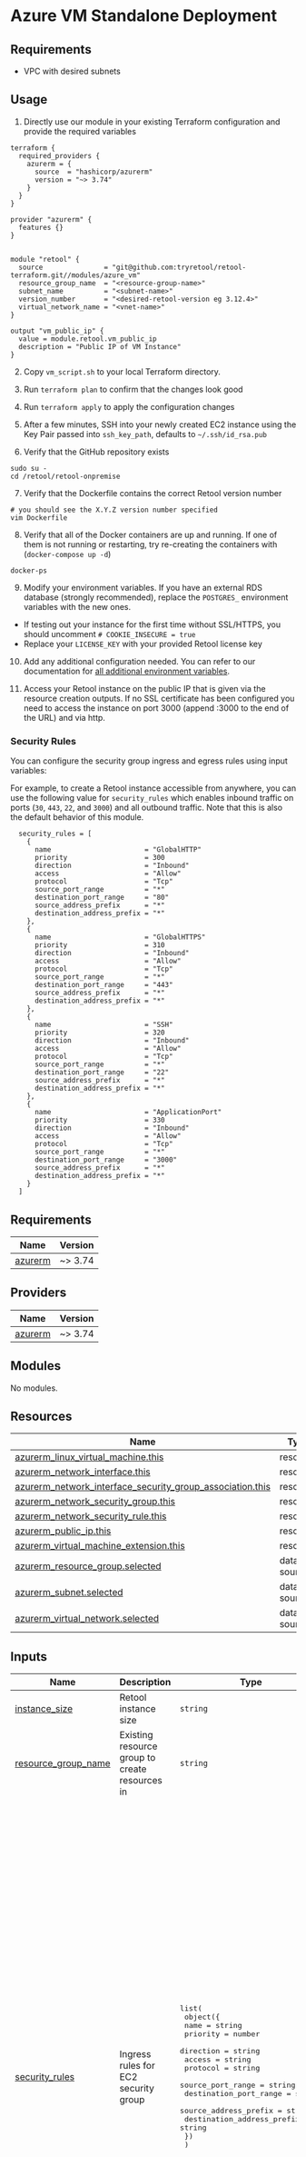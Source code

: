 # Azure VM Standalone Deployment

## Requirements

- VPC with desired subnets

## Usage

1. Directly use our module in your existing Terraform configuration and provide the required variables

```
terraform {
  required_providers {
    azurerm = {
      source  = "hashicorp/azurerm"
      version = "~> 3.74"
    }
  }
}

provider "azurerm" {
  features {}
}


module "retool" {
  source               = "git@github.com:tryretool/retool-terraform.git//modules/azure_vm"
  resource_group_name  = "<resource-group-name>"
  subnet_name          = "<subnet-name>"
  version_number       = "<desired-retool-version eg 3.12.4>"
  virtual_network_name = "<vnet-name>"
}

output "vm_public_ip" {
  value = module.retool.vm_public_ip
  description = "Public IP of VM Instance"
}
```
2. Copy `vm_script.sh` to your local Terraform directory.

3. Run `terraform plan` to confirm that the changes look good

4. Run `terraform apply` to apply the configuration changes

5. After a few minutes, SSH into your newly created EC2 instance using the Key Pair passed into `ssh_key_path`, defaults to `~/.ssh/id_rsa.pub`

6. Verify that the GitHub repository exists

```
sudo su - 
cd /retool/retool-onpremise
```

7. Verify that the Dockerfile contains the correct Retool version number

```
# you should see the X.Y.Z version number specified
vim Dockerfile
```

8. Verify that all of the Docker containers are up and running. If one of them is not running or restarting, try re-creating the containers with (`docker-compose up -d`)

```
docker-ps
```

9. Modify your environment variables. If you have an external RDS database (strongly recommended), replace the `POSTGRES_` environment variables with the new ones.

- If testing out your instance for the first time without SSL/HTTPS, you should uncomment `# COOKIE_INSECURE = true`
- Replace your `LICENSE_KEY` with your provided Retool license key

10. Add any additional configuration needed. You can refer to our documentation for [all additional environment variables](https://docs.retool.com/docs/environment-variables).

11. Access your Retool instance on the public IP that is given via the resource creation outputs. If no SSL certificate has been configured you need to access the instance on port 3000 (append :3000 to the end of the URL) and via http.

### Security Rules

You can configure the security group ingress and egress rules using input variables:

For example, to create a Retool instance accessible from anywhere, you can use the following value for `security_rules` which enables inbound traffic on ports (`30`, `443`, `22`, and `3000`) and all outbound traffic. Note that this is also the default behavior of this module.

```
  security_rules = [
    {
      name                       = "GlobalHTTP"
      priority                   = 300
      direction                  = "Inbound"
      access                     = "Allow"
      protocol                   = "Tcp"
      source_port_range          = "*"
      destination_port_range     = "80"
      source_address_prefix      = "*"
      destination_address_prefix = "*"
    },
    {
      name                       = "GlobalHTTPS"
      priority                   = 310
      direction                  = "Inbound"
      access                     = "Allow"
      protocol                   = "Tcp"
      source_port_range          = "*"
      destination_port_range     = "443"
      source_address_prefix      = "*"
      destination_address_prefix = "*"
    },
    {
      name                       = "SSH"
      priority                   = 320
      direction                  = "Inbound"
      access                     = "Allow"
      protocol                   = "Tcp"
      source_port_range          = "*"
      destination_port_range     = "22"
      source_address_prefix      = "*"
      destination_address_prefix = "*"
    },
    {
      name                       = "ApplicationPort"
      priority                   = 330
      direction                  = "Inbound"
      access                     = "Allow"
      protocol                   = "Tcp"
      source_port_range          = "*"
      destination_port_range     = "3000"
      source_address_prefix      = "*"
      destination_address_prefix = "*"
    }
  ]
```


<!-- BEGIN_TF_DOCS -->
## Requirements

| Name | Version |
|------|---------|
| <a name="requirement_azurerm"></a> [azurerm](#requirement\_azurerm) | ~> 3.74 |

## Providers

| Name | Version |
|------|---------|
| <a name="provider_azurerm"></a> [azurerm](#provider\_azurerm) | ~> 3.74 |

## Modules

No modules.

## Resources

| Name | Type |
|------|------|
| [azurerm_linux_virtual_machine.this](https://registry.terraform.io/providers/hashicorp/azurerm/latest/docs/resources/linux_virtual_machine) | resource |
| [azurerm_network_interface.this](https://registry.terraform.io/providers/hashicorp/azurerm/latest/docs/resources/network_interface) | resource |
| [azurerm_network_interface_security_group_association.this](https://registry.terraform.io/providers/hashicorp/azurerm/latest/docs/resources/network_interface_security_group_association) | resource |
| [azurerm_network_security_group.this](https://registry.terraform.io/providers/hashicorp/azurerm/latest/docs/resources/network_security_group) | resource |
| [azurerm_network_security_rule.this](https://registry.terraform.io/providers/hashicorp/azurerm/latest/docs/resources/network_security_rule) | resource |
| [azurerm_public_ip.this](https://registry.terraform.io/providers/hashicorp/azurerm/latest/docs/resources/public_ip) | resource |
| [azurerm_virtual_machine_extension.this](https://registry.terraform.io/providers/hashicorp/azurerm/latest/docs/resources/virtual_machine_extension) | resource |
| [azurerm_resource_group.selected](https://registry.terraform.io/providers/hashicorp/azurerm/latest/docs/data-sources/resource_group) | data source |
| [azurerm_subnet.selected](https://registry.terraform.io/providers/hashicorp/azurerm/latest/docs/data-sources/subnet) | data source |
| [azurerm_virtual_network.selected](https://registry.terraform.io/providers/hashicorp/azurerm/latest/docs/data-sources/virtual_network) | data source |

## Inputs

| Name | Description | Type | Default | Required |
|------|-------------|------|---------|:--------:|
| <a name="input_instance_size"></a> [instance\_size](#input\_instance\_size) | Retool instance size | `string` | `"Standard_D4_v4"` | no |
| <a name="input_resource_group_name"></a> [resource\_group\_name](#input\_resource\_group\_name) | Existing resource group to create resources in | `string` | n/a | yes |
| <a name="input_security_rules"></a> [security\_rules](#input\_security\_rules) | Ingress rules for EC2 security group | <pre>list(<br>    object({<br>      name                       = string<br>      priority                   = number<br>      direction                  = string<br>      access                     = string<br>      protocol                   = string<br>      source_port_range          = string<br>      destination_port_range     = string<br>      source_address_prefix      = string<br>      destination_address_prefix = string<br>    })<br>  )</pre> | <pre>[<br>  {<br>    "access": "Allow",<br>    "destination_address_prefix": "*",<br>    "destination_port_range": "80",<br>    "direction": "Inbound",<br>    "name": "GlobalHTTP",<br>    "priority": 300,<br>    "protocol": "Tcp",<br>    "source_address_prefix": "*",<br>    "source_port_range": "*"<br>  },<br>  {<br>    "access": "Allow",<br>    "destination_address_prefix": "*",<br>    "destination_port_range": "443",<br>    "direction": "Inbound",<br>    "name": "GlobalHTTPS",<br>    "priority": 310,<br>    "protocol": "Tcp",<br>    "source_address_prefix": "*",<br>    "source_port_range": "*"<br>  },<br>  {<br>    "access": "Allow",<br>    "destination_address_prefix": "*",<br>    "destination_port_range": "22",<br>    "direction": "Inbound",<br>    "name": "SSH",<br>    "priority": 320,<br>    "protocol": "Tcp",<br>    "source_address_prefix": "*",<br>    "source_port_range": "*"<br>  },<br>  {<br>    "access": "Allow",<br>    "destination_address_prefix": "*",<br>    "destination_port_range": "3000",<br>    "direction": "Inbound",<br>    "name": "ApplicationPort",<br>    "priority": 330,<br>    "protocol": "Tcp",<br>    "source_address_prefix": "*",<br>    "source_port_range": "*"<br>  }<br>]</pre> | no |
| <a name="input_ssh_key_path"></a> [ssh\_key\_path](#input\_ssh\_key\_path) | Path to SSH key for connection to VM | `string` | `"~/.ssh/id_rsa.pub"` | no |
| <a name="input_subnet_name"></a> [subnet\_name](#input\_subnet\_name) | Existing subnet to create resources in | `string` | n/a | yes |
| <a name="input_version_number"></a> [version\_number](#input\_version\_number) | Retool version | `string` | n/a | yes |
| <a name="input_virtual_network_name"></a> [virtual\_network\_name](#input\_virtual\_network\_name) | Existing vnet to create resources in | `string` | n/a | yes |

## Outputs

| Name | Description |
|------|-------------|
| <a name="output_vm_public_ip"></a> [vm\_public\_ip](#output\_vm\_public\_ip) | Public IP of VM Instance |
<!-- END_TF_DOCS -->